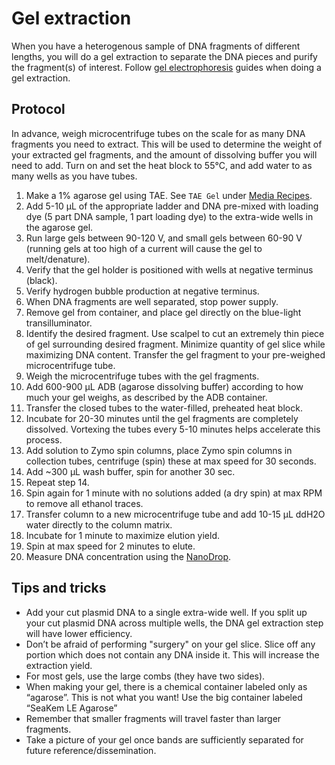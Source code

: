 # Gel extraction

When you have a heterogenous sample of DNA fragments of different lengths, you will do a gel extraction to separate the DNA pieces and purify the fragment\(s\) of interest. Follow [gel electrophoresis](../../test/characterize-your-system/gel-electrophoresis.md) guides when doing a gel extraction.

## Protocol

In advance, weigh microcentrifuge tubes on the scale for as many DNA fragments you need to extract. This will be used to determine the weight of your extracted gel fragments, and the amount of dissolving buffer you will need to add. Turn on and set the heat block to 55°C, and add water to as many wells as you have tubes.

1. Make a 1% agarose gel using TAE. See `TAE Gel` under [Media Recipes](../../appendix/media-recipes.md).
2. Add 5-10 µL of the appropriate ladder and DNA pre-mixed with loading dye \(5 part DNA sample, 1 part loading dye\) to the extra-wide wells in the agarose gel.
3. Run large gels between 90-120 V, and small gels between 60-90 V \(running gels at too high of a current will cause the gel to melt/denature\).
4. Verify that the gel holder is positioned with wells at negative terminus \(black\).
5. Verify hydrogen bubble production at negative terminus.
6. When DNA fragments are well separated, stop power supply.
7. Remove gel from container, and place gel directly on the blue-light transilluminator.
8. Identify the desired fragment. Use scalpel to cut an extremely thin piece of gel surrounding desired fragment. Minimize quantity of gel slice while maximizing DNA content. Transfer the gel fragment to your pre-weighed microcentrifuge tube.
9. Weigh the microcentrifuge tubes with the gel fragments.
10. Add 600-900 µL ADB \(agarose dissolving buffer\) according to how much your gel weighs, as described by the ADB container.
11. Transfer the closed tubes to the water-filled, preheated heat block.
12. Incubate for 20-30 minutes until the gel fragments are completely dissolved. Vortexing the tubes every 5-10 minutes helps accelerate this process.
13. Add solution to Zymo spin columns, place Zymo spin columns in collection tubes, centrifuge \(spin\) these at max speed for 30 seconds.
14. Add ~300 µL wash buffer, spin for another 30 sec.
15. Repeat step 14.
16. Spin again for 1 minute with no solutions added \(a dry spin\) at max RPM to remove all ethanol traces.
17. Transfer column to a new microcentrifuge tube and add 10-15 µL ddH2O water directly to the column matrix.
18. Incubate for 1 minute to maximize elution yield.
19. Spin at max speed for 2 minutes to elute.
20. Measure DNA concentration using the [NanoDrop](../../appendix/lab-equipment/nanodrop.md).

## Tips and tricks

* Add your cut plasmid DNA to a single extra-wide well. If you split up your cut plasmid DNA across multiple wells, the DNA gel extraction step will have lower efficiency.
* Don’t be afraid of performing "surgery" on your gel slice. Slice off any portion which does not contain any DNA inside it. This will increase the extraction yield.
* For most gels, use the large combs \(they have two sides\).
* When making your gel, there is a chemical container labeled only as “agarose”. This is not what you want! Use the big container labeled “SeaKem LE Agarose”
* Remember that smaller fragments will travel faster than larger fragments.
* Take a picture of your gel once bands are sufficiently separated for future reference/dissemination.

